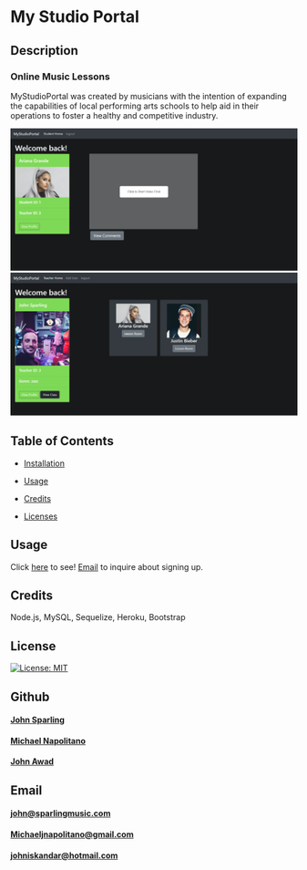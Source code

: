 # My Studio Portal

## Description 
### Online Music Lessons
      
   MyStudioPortal was created by musicians with the intention of expanding the capabilities of local performing arts schools to help aid in their operations to foster a healthy and competitive industry.

   <img src="/public/images/student page.png">
   <img src="/public/images/teacher page.png">

   ## Table of Contents
  * [Installation](#installation)
    
  * [Usage](#usage)

  * [Credits](#credits)

  * [Licenses](#license)

    

   ## Usage 
  Click <a href ="https://pacific-river-56030.herokuapp.com/">here</a> to see! [Email](mailto:john@sparlingmusic.com) to inquire about signing up.

   ## Credits  
  Node.js, MySQL, Sequelize, Heroku, Bootstrap 
   
   ## License
   [![License: MIT](https://img.shields.io/badge/License-MIT-yellow.svg)](https://opensource.org/licenses/MIT)
         
   
   ## Github
  #### <a href="https://www.github.com/jrsparl">John Sparling</a>
  #### <a href="https://www.github.com/napo-100">Michael Napolitano</a>
  #### <a href="https://www.github.com/johngeorge88">John Awad</a>


   ## Email
  #### john@sparlingmusic.com
  #### Michaeljnapolitano@gmail.com
  #### johniskandar@hotmail.com
  
   
